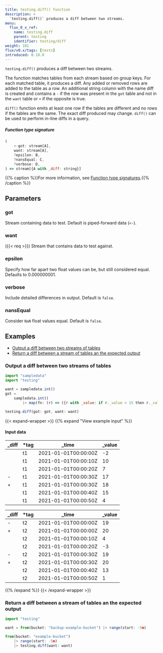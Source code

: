```yaml
---
title: testing.diff() function
description: >
  `testing.diff()` produces a diff between two streams.
menu:
  flux_0_x_ref:
    name: testing.diff
    parent: testing
    identifier: testing/diff
weight: 101
flux/v0.x/tags: [tests]
introduced: 0.18.0
---
```


<!------------------------------------------------------------------------------

IMPORTANT: This page was generated from comments in the Flux source code. Any
edits made directly to this page will be overwritten the next time the
documentation is generated. 

To make updates to this documentation, update the function comments above the
function definition in the Flux source code:

https://github.com/influxdata/flux/blob/master/stdlib/testing/testing.flux#L144-L155

Contributing to Flux: https://github.com/influxdata/flux#contributing
Fluxdoc syntax: https://github.com/influxdata/flux/blob/master/docs/fluxdoc.md

------------------------------------------------------------------------------->

`testing.diff()` produces a diff between two streams.

The function matches tables from each stream based on group keys.
For each matched table, it produces a diff.
Any added or removed rows are added to the table as a row.
An additional string column with the name diff is created and contains a
`-` if the row was present in the `got` table and not in the `want` table or
`+` if the opposite is true.

`diff()` function emits at least one row if the tables are
different and no rows if the tables are the same.
The exact diff produced may change.
`diff()` can be used to perform in-line diffs in a query.

##### Function type signature

```js
(
    <-got: stream[A],
    want: stream[A],
    ?epsilon: B,
    ?nansEqual: C,
    ?verbose: D,
) => stream[{A with _diff: string}]
```

{{% caption %}}For more information, see [Function type signatures](/flux/v0.x/function-type-signatures/).{{% /caption %}}

## Parameters

### got

Stream containing data to test. Default is piped-forward data (`<-`).



### want
({{< req >}})
Stream that contains data to test against.



### epsilon

Specify how far apart two float values can be, but still considered equal. Defaults to 0.000000001.



### verbose

Include detailed differences in output. Default is `false`.



### nansEqual

Consider `NaN` float values equal. Default is `false`.




## Examples

- [Output a diff between two streams of tables](#output-a-diff-between-two-streams-of-tables)
- [Return a diff between a stream of tables an the expected output](#return-a-diff-between-a-stream-of-tables-an-the-expected-output)

### Output a diff between two streams of tables

```js
import "sampledata"
import "testing"

want = sampledata.int()
got =
    sampledata.int()
        |> map(fn: (r) => ({r with _value: if r._value > 15 then r._value + 1 else r._value}))

testing.diff(got: got, want: want)

```

{{< expand-wrapper >}}
{{% expand "View example input" %}}

#### Input data

| _diff  | *tag | _time                | _value  |
| ------ | ---- | -------------------- | ------- |
|        | t1   | 2021-01-01T00:00:00Z | -2      |
|        | t1   | 2021-01-01T00:00:10Z | 10      |
|        | t1   | 2021-01-01T00:00:20Z | 7       |
| -      | t1   | 2021-01-01T00:00:30Z | 17      |
| +      | t1   | 2021-01-01T00:00:30Z | 18      |
|        | t1   | 2021-01-01T00:00:40Z | 15      |
|        | t1   | 2021-01-01T00:00:50Z | 4       |

| _diff  | *tag | _time                | _value  |
| ------ | ---- | -------------------- | ------- |
| -      | t2   | 2021-01-01T00:00:00Z | 19      |
| +      | t2   | 2021-01-01T00:00:00Z | 20      |
|        | t2   | 2021-01-01T00:00:10Z | 4       |
|        | t2   | 2021-01-01T00:00:20Z | -3      |
| -      | t2   | 2021-01-01T00:00:30Z | 19      |
| +      | t2   | 2021-01-01T00:00:30Z | 20      |
|        | t2   | 2021-01-01T00:00:40Z | 13      |
|        | t2   | 2021-01-01T00:00:50Z | 1       |

{{% /expand %}}
{{< /expand-wrapper >}}

### Return a diff between a stream of tables an the expected output

```js
import "testing"

want = from(bucket: "backup-example-bucket") |> range(start: -5m)

from(bucket: "example-bucket")
    |> range(start: -5m)
    |> testing.diff(want: want)

```

